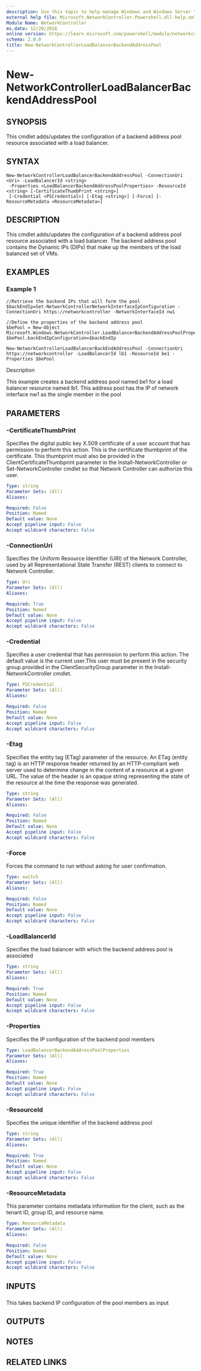 ```yaml
---
description: Use this topic to help manage Windows and Windows Server technologies with Windows PowerShell.
external help file: Microsoft.NetworkController.Powershell.dll-help.xml
Module Name: NetworkController
ms.date: 12/20/2016
online version: https://learn.microsoft.com/powershell/module/networkcontroller/new-networkcontrollerloadbalancerbackendaddresspool?view=windowsserver2016-ps&wt.mc_id=ps-gethelp
schema: 2.0.0
title: New-NetworkControllerLoadBalancerBackendAddressPool
---
```


# New-NetworkControllerLoadBalancerBackendAddressPool

## SYNOPSIS
This cmdlet adds/updates the configuration of a backend address pool resource associated with a load balancer.

## SYNTAX

```
New-NetworkControllerLoadBalancerBackendAddressPool -ConnectionUri <Uri> -LoadBalancerId <string>
 -Properties <LoadBalancerBackendAddressPoolProperties> -ResourceId <string> [-CertificateThumbPrint <string>]
 [-Credential <PSCredential>] [-Etag <string>] [-Force] [-ResourceMetadata <ResourceMetadata>]
```

## DESCRIPTION
This cmdlet adds/updates the configuration of a backend address pool resource associated with a load balancer.
The backend address pool contains the Dynamic IPs (DIPs) that make up the members of the load balanced set of VMs.

## EXAMPLES

### Example 1

```
//Retrieve the backend IPs that will form the pool
$backEndIp=Get-NetworkControllerNetworkInterfaceIpConfiguration -ConnectionUri https://networkcontroller -NetworkInterfaceId nw1

//Define the properties of the backend address pool
$bePool = New-Object Microsoft.Windows.NetworkController.LoadBalancerBackendAddressPoolProperties
$bePool.backEndIpConfiguration=$backEndIp

New-NetworkControllerLoadBalancerBackEndAddressPool -ConnectionUri https://networkcontroller -LoadBalancerId lb1 -ResourceId be1 -Properties $bePool
```

Description

This example creates a backend address pool named be1 for a load balancer resource named lb1.
This address pool has the IP of network interface nw1 as the single member in the pool

## PARAMETERS

### -CertificateThumbPrint
Specifies the digital public key X.509 certificate of a user account that has permission to perform this action.
This is the certificate thumbprint of the certificate.
This thumbprint must also be provided in the ClientCertificateThumbprint parameter in the Install-NetworkController or Set-NetworkController cmdlet so that Network Controller can authorize this user.

```yaml
Type: string
Parameter Sets: (All)
Aliases: 

Required: False
Position: Named
Default value: None
Accept pipeline input: False
Accept wildcard characters: False
```

### -ConnectionUri
Specifies the Uniform Resource Identifier (URI) of the Network Controller, used by all Representational State Transfer (REST) clients to connect to Network Controller.

```yaml
Type: Uri
Parameter Sets: (All)
Aliases: 

Required: True
Position: Named
Default value: None
Accept pipeline input: False
Accept wildcard characters: False
```

### -Credential
Specifies a user credential that has permission to perform this action.
The default value is the current user.This user must be present in the security group provided in the ClientSecurityGroup parameter in the Install-NetworkController cmdlet.

```yaml
Type: PSCredential
Parameter Sets: (All)
Aliases: 

Required: False
Position: Named
Default value: None
Accept pipeline input: False
Accept wildcard characters: False
```

### -Etag
Specifies the entity tag (ETag) parameter of the resource.
An ETag (entity tag) is an HTTP response header returned by an HTTP-compliant web server used to determine change in the content of a resource at a given URL.
The value of the header is an opaque string representing the state of the resource at the time the response was generated.

```yaml
Type: string
Parameter Sets: (All)
Aliases: 

Required: False
Position: Named
Default value: None
Accept pipeline input: False
Accept wildcard characters: False
```

### -Force
Forces the command to run without asking for user confirmation.

```yaml
Type: switch
Parameter Sets: (All)
Aliases: 

Required: False
Position: Named
Default value: None
Accept pipeline input: False
Accept wildcard characters: False
```

### -LoadBalancerId
Specifies the load balancer with which the backend address pool is associated

```yaml
Type: string
Parameter Sets: (All)
Aliases: 

Required: True
Position: Named
Default value: None
Accept pipeline input: False
Accept wildcard characters: False
```

### -Properties
Specifies the IP configuration of the backend pool members

```yaml
Type: LoadBalancerBackendAddressPoolProperties
Parameter Sets: (All)
Aliases: 

Required: True
Position: Named
Default value: None
Accept pipeline input: False
Accept wildcard characters: False
```

### -ResourceId
Specifies the unique identifier of the backend address pool

```yaml
Type: string
Parameter Sets: (All)
Aliases: 

Required: True
Position: Named
Default value: None
Accept pipeline input: False
Accept wildcard characters: False
```

### -ResourceMetadata
This parameter contains metadata information for the client, such as the tenant ID, group ID, and resource name.

```yaml
Type: ResourceMetadata
Parameter Sets: (All)
Aliases: 

Required: False
Position: Named
Default value: None
Accept pipeline input: False
Accept wildcard characters: False
```

## INPUTS

### 

This takes backend IP configuration of the pool members as input

## OUTPUTS

## NOTES
## RELATED LINKS

